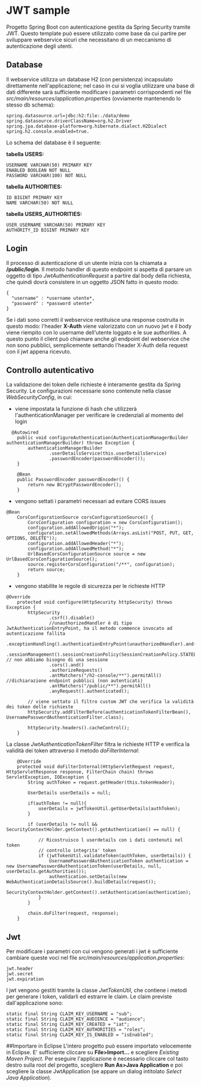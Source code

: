 # JWT sample
Progetto Spring Boot con autenticazione gestita da Spring Security tramite JWT. Questo template può essere utilizzato come base da cui partire per sviluppare webservice sicuri che necessitano di un meccanismo di autenticazione degli utenti.


## Database
Il webservice utilizza un database H2 (con persistenza) incapsulato direttamente nell'applicazione; nel caso in cui si voglia utilizzare una base di dati differente sarà sufficiente modificare i parametri corrispondenti nel file *src/main/resources/application.properties* (ovviamente mantenendo lo stesso db schema):

```
spring.datasource.url=jdbc:h2:file:./data/demo
spring.datasource.driverClassName=org.h2.Driver
spring.jpa.database-platform=org.hibernate.dialect.H2Dialect
spring.h2.console.enabled=true.
```
Lo schema del database è il seguente:

**tabella USERS:**
```
USERNAME VARCHAR(50) PRIMARY KEY
ENABLED BOOLEAN NOT NULL
PASSWORD VARCHAR(100) NOT NULL
```

**tabella AUTHORITIES:**
```
ID BIGINT PRIMARY KEY
NAME VARCHAR(50) NOT NULL
```

**tabella USERS_AUTHORITIES:**
```
USER_USERNAME VARCHAR(50) PRIMARY KEY
AUTHORITY_ID BIGINT PRIMARY KEY
```

## Login
Il processo di autenticazione di un utente inizia con la chiamata a **/public/login**. Il metodo handler di questo endpoint si aspetta di parsare un oggetto di tipo *JwtAuthenticationRequest* a partire dal body della richiesta, che quindi dovrà consistere in un oggetto JSON fatto in questo modo:

```
{
  "username" : *username utente*,
  "password" : *password utente*
}
```
Se i dati sono corretti  il webservice restituisce una response costruita in questo modo: l'header **X-Auth** viene valorizzato con un nuovo jwt e il body viene riempito con lo username dell'utente loggato e le sue authorities. A questo punto il client può chiamare anche gli endpoint del webservice che non sono pubblici, semplicemente settando l'header X-Auth della request con il jwt appena ricevuto. 

## Controllo autenticativo
La validazione dei token delle richieste è interamente gestita da Spring Security. Le configurazioni necessarie sono contenute nella classe *WebSecurityConfig*, in cui:
- viene impostata la funzione di hash che utilizzerà l'authenticationManager per verificare le credenziali al momento del login
```
  @Autowired
    public void configureAuthentication(AuthenticationManagerBuilder authenticationManagerBuilder) throws Exception {
        authenticationManagerBuilder
                .userDetailsService(this.userDetailsService)
                .passwordEncoder(passwordEncoder());
    }

    @Bean
    public PasswordEncoder passwordEncoder() {
        return new BCryptPasswordEncoder();
    }
```
- vengono settati i parametri necessari ad evitare CORS issues
```
@Bean
    CorsConfigurationSource corsConfigurationSource() {
        CorsConfiguration configuration = new CorsConfiguration();
        configuration.addAllowedOrigin("*");
        configuration.setAllowedMethods(Arrays.asList("POST, PUT, GET, OPTIONS, DELETE"));
        configuration.addAllowedHeader("*");
        configuration.addAllowedMethod("*");
        UrlBasedCorsConfigurationSource source = new UrlBasedCorsConfigurationSource();
        source.registerCorsConfiguration("/**", configuration);
        return source;
    }
```
- vengono stabilite le regole di sicurezza per le richieste HTTP
```
@Override
    protected void configure(HttpSecurity httpSecurity) throws Exception {
        httpSecurity
                .csrf().disable()
                //unauthorizedHandler è di tipo JwtAuthenticationEntryPoint, ha il metodo commence invocato ad autenticazione fallita   
                .exceptionHandling().authenticationEntryPoint(unauthorizedHandler).and() 
                .sessionManagement().sessionCreationPolicy(SessionCreationPolicy.STATELESS).and() // non abbiamo bisogno di una sessione
                .cors().and()
                .authorizeRequests()
                .antMatchers("/h2-console/**").permitAll() //dichiarazione endpoint pubblici (non autenticati)
                .antMatchers("/public/**").permitAll()
                .anyRequest().authenticated();

        // viene settato il filtro custom JWT che verifica la validità dei token delle richieste
        httpSecurity.addFilterBefore(authenticationTokenFilterBean(), UsernamePasswordAuthenticationFilter.class);

        httpSecurity.headers().cacheControl();
    }
```

La classe *JwtAuthenticationTokenFilter* filtra le richieste HTTP e verifica la validità dei token attraverso il metodo *doFilterInternal*:
```
    @Override
    protected void doFilterInternal(HttpServletRequest request, HttpServletResponse response, FilterChain chain) throws ServletException, IOException {
        String authToken = request.getHeader(this.tokenHeader);

        UserDetails userDetails = null;

        if(authToken != null){
            userDetails = jwtTokenUtil.getUserDetails(authToken);
        }

        if (userDetails != null && SecurityContextHolder.getContext().getAuthentication() == null) {

            // Ricostruisco l userdetails con i dati contenuti nel token
            // controllo integrita' token
            if (jwtTokenUtil.validateToken(authToken, userDetails)) {
                UsernamePasswordAuthenticationToken authentication = new UsernamePasswordAuthenticationToken(userDetails, null, userDetails.getAuthorities());
                authentication.setDetails(new WebAuthenticationDetailsSource().buildDetails(request));
                SecurityContextHolder.getContext().setAuthentication(authentication);
            }
        }

        chain.doFilter(request, response);
    }
 ```
 
 ## Jwt 
 Per modificare i parametri con cui vengono generati i jwt è sufficiente cambiare queste voci nel file *src/main/resources/application.properties*:
```
jwt.header
jwt.secret
jwt.expiration
```
I jwt vengono gestiti tramite la classe *JwtTokenUtil*, che contiene i metodi per generare i token, validarli ed estrarre le claim. 
Le claim previste dall'applicazione sono:
```
static final String CLAIM_KEY_USERNAME = "sub";
static final String CLAIM_KEY_AUDIENCE = "audience";
static final String CLAIM_KEY_CREATED = "iat";
static final String CLAIM_KEY_AUTHORITIES = "roles";
static final String CLAIM_KEY_IS_ENABLED = "isEnabled";
```

##Importare in Eclipse
L'intero progetto può essere importato velocemente in Eclipse. E' sufficiente cliccare su **File>Import...** e scegliere *Existing Maven Project*. Per eseguire l'applicazione è necessario cliccare col tasto destro sulla root del progetto, scegliere **Run As>Java Application** e poi scegliere la classe JwtApplication (se appare un dialog intitolato *Select Java Application*).
